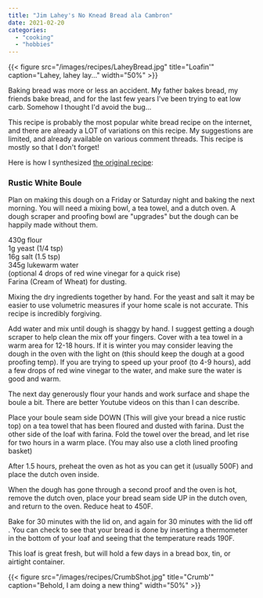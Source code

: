 ```yaml
---
title: "Jim Lahey's No Knead Bread ala Cambron"
date: 2021-02-20
categories: 
  - "cooking"
  - "hobbies"
---
```


{{< figure src="/images/recipes/LaheyBread.jpg" title="Loafin'" caption="Lahey, lahey lay..." width="50%" >}}

Baking bread was more or less an accident. My father bakes bread, my friends bake bread, and for the last few years I've been trying to eat low carb. Somehow I thought I'd avoid the bug...

This recipe is probably the most popular white bread recipe on the internet, and there are already a LOT of variations on this recipe. My suggestions are limited, and already available on various comment threads. This recipe is mostly so that I don't forget!  
  
Here is how I synthesized [the original recipe](https://cooking.nytimes.com/recipes/11376-no-knead-bread):

### Rustic White Boule

Plan on making this dough on a Friday or Saturday night and baking the next morning. You will need a mixing bowl, a tea towel, and a dutch oven. A dough scraper and proofing bowl are "upgrades" but the dough can be happily made without them.

430g flour  
1g yeast (1/4 tsp)  
16g salt (1.5 tsp)  
345g lukewarm water  
(optional 4 drops of red wine vinegar for a quick rise)  
Farina (Cream of Wheat) for dusting.

Mixing the dry ingredients together by hand. For the yeast and salt it may be easier to use volumetric measures if your home scale is not accurate. This recipe is incredibly forgiving.

Add water and mix until dough is shaggy by hand. I suggest getting a dough scraper to help clean the mix off your fingers. Cover with a tea towel in a warm area for 12-18 hours. If it is winter you may consider leaving the dough in the oven with the light on (this should keep the dough at a good proofing temp). If you are trying to speed up your proof (to 4-9 hours), add a few drops of red wine vinegar to the water, and make sure the water is good and warm.

The next day generously flour your hands and work surface and shape the boule a bit. There are better Youtube videos on this than I can describe.

Place your boule seam side DOWN (This will give your bread a nice rustic top) on a tea towel that has been floured and dusted with farina. Dust the other side of the loaf with farina. Fold the towel over the bread, and let rise for two hours in a warm place. (You may also use a cloth lined proofing basket)

After 1.5 hours, preheat the oven as hot as you can get it (usually 500F) and place the dutch oven inside.

When the dough has gone through a second proof and the oven is hot, remove the dutch oven, place your bread seam side UP in the dutch oven, and return to the oven. Reduce heat to 450F.

Bake for 30 minutes with the lid on, and again for 30 minutes with the lid off . You can check to see that your bread is done by inserting a thermometer in the bottom of your loaf and seeing that the temperature reads 190F.  
  
This loaf is great fresh, but will hold a few days in a bread box, tin, or airtight container.

{{< figure src="/images/recipes/CrumbShot.jpg" title="Crumb'" caption="Behold, I am doing a new thing" width="50%" >}}
